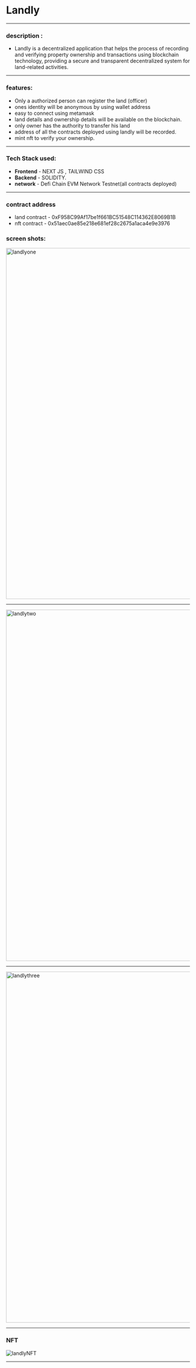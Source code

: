 # Landly 

-------------------------------------------------------------------------------------------------------------------------------------------------------------

### description :
- Landly is a decentralized application that helps the process of recording and verifying property ownership and transactions using blockchain technology, providing a secure and transparent decentralized system for land-related activities.

----------------------------------------------------------------------------------------------------------------------------------------------------------

### features:
- Only a authorized person can register the land (officer)
- ones identity will be anonymous by using wallet address
- easy to connect using metamask
- land details and ownership details will be available on the blockchain.
- only owner has the authority to transfer his land
- address of all the contracts deployed using landly will be recorded.
- mint nft to verify your ownership.

----------------------------------------------------------------------------------------------------------------------------------------------------------

### Tech Stack used:
- **Frontend** - NEXT JS , TAILWIND CSS
- **Backend** - SOLIDITY.
- **network** -  Defi Chain EVM Network Testnet(all contracts deployed) 

------------------------------------------------------------------------------------------------------------------------------------------------------------

### contract address
- land contract - 0xF958C99Af17be1f661BC51548C114362E8069B1B
- nft contract -  0x51aec0ae85e218e681ef28c2675a1aca4e9e3976

### screen shots:

<img width="959" alt="landlyone" src="https://github.com/karthik123karthik/Landly/assets/84716922/7e6b0a6b-ced7-4f71-a1e1-aeb37901ade5">

------------------------------------------------------------------------------------------------------------------------------------------------------------
<img width="960" alt="landlytwo" src="https://github.com/karthik123karthik/Landly/assets/84716922/f1d4551f-f14b-4fa0-b098-f47ef053dfa1">

---------------------------------------------------------------------------------------------------------------------------------------------------------------
<img width="959" alt="landlythree" src="https://github.com/karthik123karthik/Landly/assets/84716922/346724d9-ad2d-444b-9f53-1fac130f68a8">

---------------------------------------------------------------------------------------------------------------------------------------------------------------

### NFT 

![landlyNFT](https://github.com/karthik123karthik/Landly/assets/84716922/0651ef0f-121d-485f-b021-82186a16723c)

---------------------------------------------------------------------------------------------------------------------------------------------------------------





